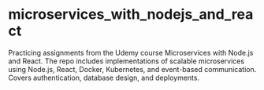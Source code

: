 # microservices_with_nodejs_and_react
Practicing assignments from the Udemy course Microservices with Node.js and React. The repo includes implementations of scalable microservices using Node.js, React, Docker, Kubernetes, and event-based communication. Covers authentication, database design, and deployments.
